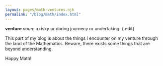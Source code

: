 ```yaml
---
layout: pages/math-ventures.njk
permalink: "/blog/math/index.html"
---
```


**venture** 
_noun_: a risky or daring journecy or undertaking. {.edit}

This part of my blog is about the things I encounter on my venture through the land of the Mathematics. Beware, there exists some things that are beyond understanding.

Happy Math!